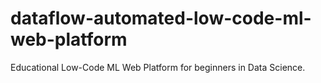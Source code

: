 # dataflow-automated-low-code-ml-web-platform
Educational Low-Code ML Web Platform for beginners in Data Science.

